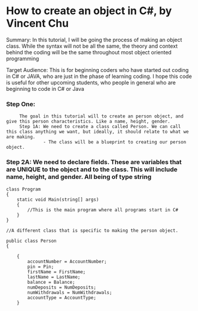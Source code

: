 # How to create an object in C#, by Vincent Chu

Summary: In this tutorial, I will be going the process of making an object class. While the syntax will not be all the same, the 
         theory and context behind the coding will be the same throughout most object oriented programming

Target Audience: This is for beginning coders who have started out coding in C# or JAVA, who are just in the phase of learning coding. I hope
                 this code is useful for other upcoming students, who people in general who are beginning to code in C# or Java


### Step One: 
         The goal in this tutorial will to create an person object, and give this person characteristics. Like a name, height, gender. 
         Step 1A: We need to create a class called Person. We can call this class anything we want, but ideally, it should relate to what we are making.
                  - The class will be a blueprint to creating our person object. 
                  
### Step 2A: We need to declare fields. These are variables that are UNIQUE to the object and to the class. This will include name, height, and                         gender. All being of type string

```
class Program
{
    static void Main(string[] args)
    {
        //This is the main program where all programs start in C#
    }
}

//A different class that is specific to making the person object. 

public class Person
{
  
    {
        accountNumber = AccountNumber;
        pin = Pin;
        firstName = FirstName;
        lastName = LastName;
        balance = Balance;
        numDeposits = NumDeposits;
        numWithdrawals = NumWithdrawals;
        accountType = AccountType;
    }

```
